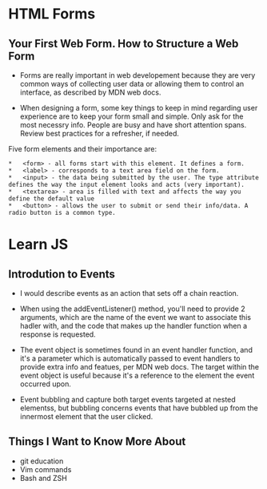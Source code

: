 # HTML Forms 

## Your First Web Form. How to Structure a Web Form

- Forms are really important in web developement because they are very common ways of collecting user data or allowing them to control an interface, as described by MDN web docs.

- When designing a form, some key things to keep in mind regarding user experience are to keep your form small and simple. Only ask for the most necessry info. People are busy and have short attention spans. Review best practices for a refresher, if needed.

Five form elements and their importance are:

    *   <form> - all forms start with this element. It defines a form.
    *   <label> - corresponds to a text area field on the form.
    *   <input> - the data being submitted by the user. The type attribute defines the way the input element looks and acts (very important).
    *   <textarea> - area is filled with text and affects the way you define the default value
    *   <button> - allows the user to submit or send their info/data. A radio button is a common type.

# Learn JS

## Introdution to Events

- I would describe events as an action that sets off a chain reaction.

- When using the addEventListener() method, you'll need to provide 2 arguments, which are the name of the event we want to associate this hadler with, and the code that makes up the handler function when a response is requested.

- The event object is sometimes found in an event handler function, and it's a parameter which is automatically passed to event handlers to provide extra info and featues, per MDN web docs. The target within the event object is useful because it's a reference to the element the event occurred upon.

- Event bubbling and capture both target events targeted at nested elementss, but bubbling concerns events that have bubbled up from the innermost element that the user clicked.

## Things I Want to Know More About

- git education
- Vim commands 
- Bash and ZSH